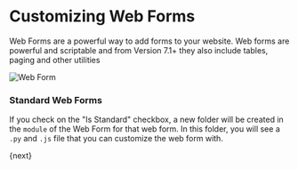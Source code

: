 # Customizing Web Forms

Web Forms are a powerful way to add forms to your website. Web forms are powerful and scriptable and from Version 7.1+ they also include tables, paging and other utilities

<img class="screenshot" alt="Web Form" src="/assets/frappe_docs/assets/img/portals/sample-web-form.png">

### Standard Web Forms

If you check on the "Is Standard" checkbox, a new folder will be created in the `module` of the Web Form for that web form. In this folder, you will see a `.py` and `.js` file that you can customize the web form with.

{next}
